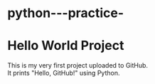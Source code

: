 # python---practice-
# Hello World Project
This is my very first project uploaded to GitHub.  
It prints "Hello, GitHub!" using Python.  

